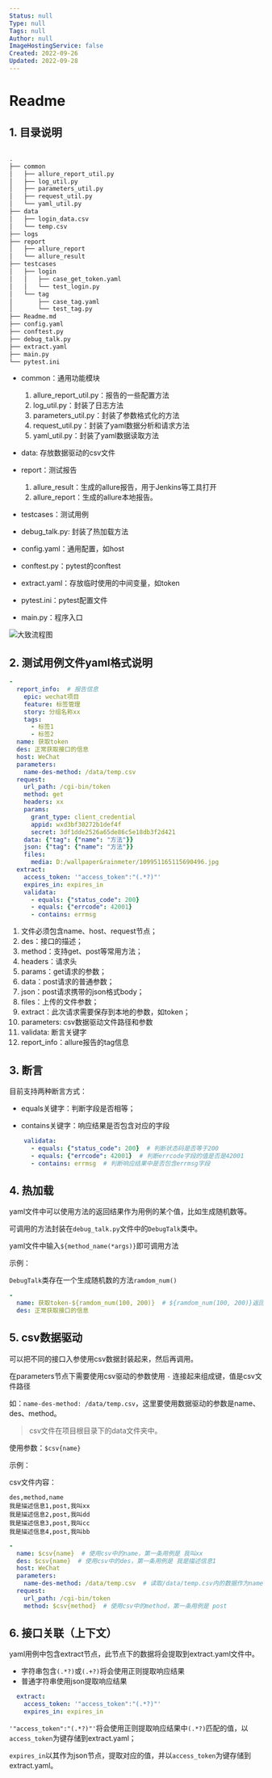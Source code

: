 ```yaml
---
Status: null
Type: null
Tags: null
Author: null
ImageHostingService: false
Created: 2022-09-26 
Updated: 2022-09-28
---
```


# Readme

## 1. 目录说明

~~~txt

.
├── common
│   ├── allure_report_util.py
│   ├── log_util.py
│   ├── parameters_util.py
│   ├── request_util.py
│   └── yaml_util.py
├── data
│   ├── login_data.csv
│   └── temp.csv
├── logs
├── report
│   ├── allure_report
│   └── allure_result
├── testcases
│   ├── login
│   │   ├── case_get_token.yaml
│   │   └── test_login.py
│   └── tag
│       ├── case_tag.yaml
│       └── test_tag.py
├── Readme.md
├── config.yaml
├── conftest.py
├── debug_talk.py
├── extract.yaml
├── main.py
└── pytest.ini

~~~

- common：通用功能模块

    1. allure_report_util.py：报告的一些配置方法
    2. log_util.py：封装了日志方法
    3. parameters_util.py：封装了参数格式化的方法
    4. request_util.py：封装了yaml数据分析和请求方法
    5. yaml_util.py：封装了yaml数据读取方法
- data: 存放数据驱动的csv文件
- report：测试报告
    1. allure_result：生成的allure报告，用于Jenkins等工具打开
    2. allure_report：生成的allure本地报告。
- testcases：测试用例
- debug_talk.py: 封装了热加载方法

- config.yaml：通用配置，如host
- conftest.py：pytest的conftest
- extract.yaml：存放临时使用的中间变量，如token
- pytest.ini：pytest配置文件
- main.py：程序入口

![大致流程图](./att.png)

## 2. 测试用例文件yaml格式说明

~~~yaml
-
  report_info:  # 报告信息
    epic: wechat项目
    feature: 标签管理
    story: 分组名称xx
    tags: 
      - 标签1
      - 标签2
  name: 获取token
  des: 正常获取接口的信息
  host: WeChat
  parameters:
    name-des-method: /data/temp.csv
  request:
    url_path: /cgi-bin/token
    method: get
    headers: xx
    params: 
      grant_type: client_credential
      appid: wxd3bf30272b1def4f
      secret: 3df1dde2526a65de86c5e18db3f2d421
    data: {"tag": {"name": "方法"}}
    json: {"tag": {"name": "方法"}}    
    files:
      media: D:/wallpaper&rainmeter/109951165115690496.jpg    
  extract:
    access_token: '"access_token":"(.*?)"'
    expires_in: expires_in
    validata:
      - equals: {"status_code": 200}
      - equals: {"errcode": 42001}
      - contains: errmsg
~~~

1. 文件必须包含name、host、request节点；
2. des：接口的描述；
3. method：支持get、post等常用方法；
4. headers：请求头
5. params：get请求的参数；
6. data：post请求的普通参数；
7. json：post请求携带的json格式body；
8. files：上传的文件参数；
9. extract：此次请求需要保存到本地的参数，如token；
10. parameters: csv数据驱动文件路径和参数
11. validata: 断言关键字
12. report_info：allure报告的tag信息

## 3. 断言

目前支持两种断言方式：

- equals关键字：判断字段是否相等；

- contains关键字：响应结果是否包含对应的字段

```yaml
    validata:
      - equals: {"status_code": 200}  # 判断状态码是否等于200
      - equals: {"errcode": 42001}  # 判断errcode字段的值是否是42001
      - contains: errmsg  # 判断响应结果中是否包含errmsg字段
```

## 4. 热加载

yaml文件中可以使用方法的返回结果作为用例的某个值，比如生成随机数等。

可调用的方法封装在`debug_talk.py`文件中的`DebugTalk`类中。

yaml文件中输入`${method_name(*args)}`即可调用方法

示例：

`DebugTalk`类存在一个生成随机数的方法`ramdom_num()`

```yaml
-
  name: 获取token-${ramdom_num(100, 200)}  # ${ramdom_num(100, 200)}返回一个随机数
  des: 正常获取接口的信息
```

## 5. csv数据驱动

可以把不同的接口入参使用csv数据封装起来，然后再调用。

在parameters节点下需要使用csv驱动的参数使用 `-` 连接起来组成键，值是csv文件路径

如：`name-des-method: /data/temp.csv`，这里要使用数据驱动的参数是name、des、method。

> csv文件在项目根目录下的data文件夹中。

使用参数：`$csv{name}`

示例：

csv文件内容：

```csv
des,method,name
我是描述信息1,post,我叫xx
我是描述信息2,post,我叫dd
我是描述信息3,post,我叫cc
我是描述信息4,post,我叫bb
```

~~~yaml
-
  name: $csv{name}  # 使用csv中的name，第一条用例是 我叫xx
  des: $csv{name}  # 使用csv中的des，第一条用例是 我是描述信息1
  host: WeChat
  parameters:
    name-des-method: /data/temp.csv  # 读取/data/temp.csv内的数据作为name、des、method的参数
  request:
    url_path: /cgi-bin/token
    method: $csv{method}  # 使用csv中的method，第一条用例是 post
~~~

## 6. 接口关联（上下文）

yaml用例中包含extract节点，此节点下的数据将会提取到extract.yaml文件中。

- 字符串包含`(.*?)`或`(.+?)`将会使用正则提取响应结果
- 普通字符串使用json提取响应结果

```yaml
  extract:
    access_token: '"access_token":"(.*?)"'
    expires_in: expires_in
```

`'"access_token":"(.*?)"'`将会使用正则提取响应结果中`(.*?)`匹配的值，以`access_token`为键存储到extract.yaml；

`expires_in`以其作为json节点，提取对应的值，并以`access_token`为键存储到extract.yaml。
